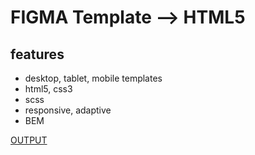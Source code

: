 # FIGMA Template --> HTML5 

## features
- desktop, tablet, mobile templates
- html5, css3
- scss
- responsive, adaptive
- BEM 

[OUTPUT](https://akhmadinurov.github.io/project_2/)
